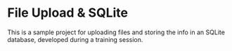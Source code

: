 # File Upload & SQLite

This is a sample project for uploading files and storing the info in an SQLite database, developed during a training session.
